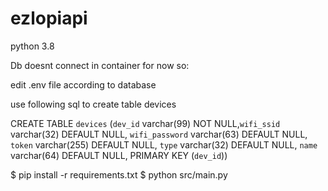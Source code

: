 # ezlopiapi
python 3.8

Db doesnt connect in container for now so:

edit .env file according to database


use following sql to create table devices

 CREATE TABLE `devices` (`dev_id` varchar(99) NOT NULL,`wifi_ssid` varchar(32) DEFAULT NULL, `wifi_password` varchar(63) DEFAULT NULL,  `token` varchar(255) DEFAULT NULL, `type` varchar(32) DEFAULT NULL, `name` varchar(64) DEFAULT NULL, PRIMARY KEY (`dev_id`)) 


$ pip install -r requirements.txt
$ python src/main.py
